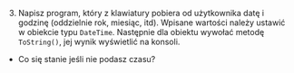 3. Napisz program, który z klawiatury pobiera od użytkownika datę i godzinę (oddzielnie rok, miesiąc, itd). Wpisane wartości należy ustawić w obiekcie typu `DateTime`. Następnie dla obiektu wywołać metodę `ToString()`, jej wynik wyświetlić na konsoli.
* Co się stanie jeśli nie podasz czasu?
